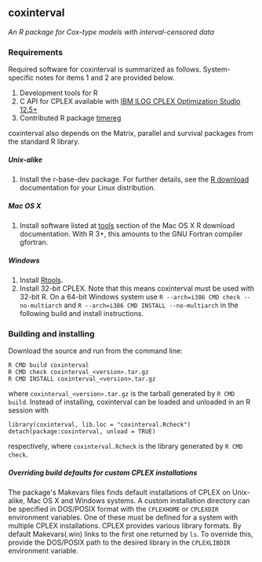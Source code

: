 ## coxinterval

*An R package for Cox-type models with interval-censored data*

### Requirements

Required software for coxinterval is summarized as follows. System-specific notes for items 1 and 2 are provided below.

1. Development tools for R
2. C API for CPLEX available with [IBM ILOG CPLEX Optimization Studio 12.5+](https://www14.software.ibm.com/webapp/iwm/web/reg/signup.do?source=scholars)
3. Contributed R package [timereg](http://cran.r-project.org/web/packages/timereg/index.html)

coxinterval also depends on the Matrix, parallel and survival packages from the standard R library.

##### Unix-alike

1. Install the r-base-dev package. For further details, see the [R download](http://cran.r-project.org/bin/linux/) documentation for your Linux distribution.

##### Mac OS X

1. Install software listed at [tools](http://cran.r-project.org/bin/macosx/tools) section of the Mac OS X R download documentation. With R 3+, this amounts to the GNU Fortran compiler gfortran.

##### Windows

1. Install [Rtools](http://cran.r-project.org/bin/windows/Rtools/).
2. Install 32-bit CPLEX. Note that this means coxinterval must be used with 32-bit R. On a 64-bit Windows system use `R --arch=i386 CMD check --no-multiarch` and `R --arch=i386 CMD INSTALL --no-multiarch` in the following build and install instructions.

### Building and installing

Download the source and run from the command line:
```
R CMD build coxinterval
R CMD check coxinterval_<version>.tar.gz
R CMD INSTALL coxinterval_<version>.tar.gz
```
where `coxinterval_<version>.tar.gz` is the tarball generated by `R CMD build`. Instead of installing, coxinterval can be loaded and unloaded in an R session with
```
library(coxinterval, lib.loc = "coxinterval.Rcheck")
detach(package:coxinterval, unload = TRUE)
```
respectively, where `coxinterval.Rcheck` is the library generated by `R CMD check`.

##### Overriding build defaults for custom CPLEX installations

The package's Makevars files finds default installations of CPLEX on Unix-alike, Mac OS X and Windows systems. A custom installation directory can be specified in DOS/POSIX format with the `CPLEXHOME` or `CPLEXDIR` environment variables. One of these must be defined for a system with multiple CPLEX installations. CPLEX provides various library formats. By default Makevars(.win) links to the first one returned by `ls`. To override this, provide the DOS/POSIX path to the desired library in the `CPLEXLIBDIR` environment variable.
